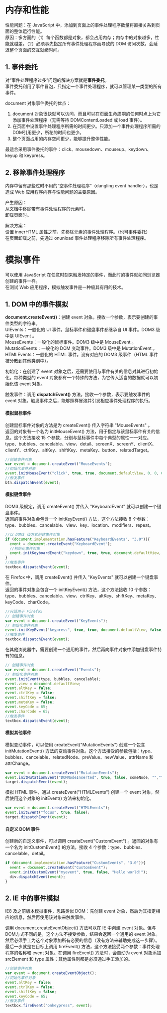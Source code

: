 # 内存和性能
性能问题：在 JavaScript 中，添加到页面上的事件处理程序数量将直接关系到页面的整体运行性能。 <br>
原因：多方面的（1）每个函数都是对象，都会占用内存；内存中的对象越多，性能就越差。（2）必须事先指定所有事件处理程序而导致的 DOM 访问次数，会延迟整个页面的交互就绪时间。 <br>

## 1. 事件委托
对“事件处理程序过多”问题的解决方案就是**事件委托**。 <br>
事件委托利用了事件冒泡，只指定一个事件处理程序，就可以管理某一类型的所有事件。 <br>

document 对象事件委托的优点： <br>
1. document 对象很快就可以访问，而且可以在页面生命周期的任何时点上为它添加事件处理程序（无需等待 DOMContentLoaded 或 load 事件）。
2. 在页面中设置事件处理程序所需的时间更少。只添加一个事件处理程序所需的 DOM引用更少，所花的时间也更少。
3. 整个页面占用的内存空间更少，能够提升整体性能。

最适合采用事件委托的事件：click、mousedown、mouseup、keydown、keyup 和 keypress。 <br>

## 2. 移除事件处理程序
内存中留有那些过时不用的“空事件处理程序”（dangling event handler），也是造成 Web 应用程序内存与性能问题的主要原因。 <br>

产生原因： <br>
从文档中移除带有事件处理程序的元素时。 <br>
卸载页面时。 <br>

解决方案： <br>
设置 innerHTML 属性之前，先移除元素的事件处理程序。（也可事件委托） <br>
在页面卸载之前，先通过 onunload 事件处理程序移除所有事件处理程序。 <br>

# 模拟事件
可以使用 JavaScript 在任意时刻来触发特定的事件，而此时的事件就如同浏览器创建的事件一样。 <br>
在测试 Web 应用程序，模拟触发事件是一种极其有用的技术。 <br>

## 1. DOM 中的事件模拟
**document.createEvent()**：创建 event 对象。接收一个参数，表示要创建的事件类型的字符串。 <br>
UIEvents：一般化的 UI 事件。鼠标事件和键盘事件都继承自 UI 事件。DOM3 级中是 UIEvent 。 <br>
MouseEvents：一般化的鼠标事件。DOM3 级中是 MouseEvent 。 <br>
MutationEvents：一般化的 DOM 变动事件。DOM3 级中是 MutationEvent 。 <br>
HTMLEvents：一般化的 HTML 事件。没有对应的 DOM3 级事件（HTML 事件被分散到其他类别中）。 <br>

初始化：在创建了 event 对象之后，还需要使用与事件有关的信息对其进行初始化。每种类型的 event 对象都有一个特殊的方法，为它传入适当的数据就可以初始化该 event 对象。 <br>

触发事件：调用 **dispatchEvent()** 方法。接收一个参数，表示要触发事件的 event 对象。触发事件之后，能够照样冒泡并引发相应事件处理程序的执行。 <br>

#### 模拟鼠标事件
创建鼠标事件对象的方法是为 createEvent() 传入字符串 "MouseEvents" 。 <br>
返回的对象有一个名为 initMouseEvent() 方法，用于指定与该鼠标事件有关的信息。这个方法接收 15 个参数，分别与鼠标事件中每个典型的属性一一对应。 <br>
type、bubbles、cancelable、view、detail、screenX、screenY、clientX、clientY、ctrlKey、altKey、shiftKey、metaKey、button、relatedTarget。 <br>
```js
//创建事件对象
var event = document.createEvent("MouseEvents");
//初始化事件对象
event.initMouseEvent("click", true, true, document.defaultView, 0, 0, 0, 0, 0, false, false, false, false, 0, null);
//触发事件
btn.dispatchEvent(event);
```

#### 模拟键盘事件
DOM3 级规定，调用 createEvent() 并传入 "KeyboardEvent" 就可以创建一个键盘事件。 <br>
返回的事件对象会包含一个 initKeyEvent() 方法，这个方法接收 8 个参数：type、bubbles、cancelable、view、key、location、modifiers、repeat。 <br>
```js
//以 DOM3 级方式创建事件对象
if (document.implementation.hasFeature("KeyboardEvents", "3.0")){
  event = document.createEvent("KeyboardEvent");
  //初始化事件对象
  event.initKeyboardEvent("keydown", true, true, document.defaultView, "a", 0, "Shift", 0);
}
//触发事件
textbox.dispatchEvent(event);
```

在 Firefox 中，调用 createEvent() 并传入 "KeyEvents" 就可以创建一个键盘事件。 <br>
返回的事件对象会包含一个 initKeyEvent() 方法，这个方法接收 10 个参数：type、bubbles、cancelable、view、ctrlKey、altKey、shiftKey、metaKey、keyCode、charCode。 <br>
```js
//只适用于 Firefox
// 创建事件对象
var event = document.createEvent("KeyEvents");
// 初始化事件对象
event.initKeyEvent("keypress", true, true, document.defaultView, false, false, false, false, 65, 65);
//触发事件
textbox.dispatchEvent(event);
```

在其他浏览器中，需要创建一个通用的事件，然后再向事件对象中添加键盘事件特有的信息。 <br>
```js
// 创建事件对象
var event = document.createEvent("Events");
// 初始化事件对象
event.initEvent(type, bubbles, cancelable);
event.view = document.defaultView;
event.altKey = false;
event.ctrlKey = false;
event.shiftKey = false;
event.metaKey = false;
event.keyCode = 65;
event.charCode = 65;
//触发事件
textbox.dispatchEvent(event);
```

#### 模拟其他事件
模拟变动事件，可以使用 createEvent("MutationEvents") 创建一个包含 initMutationEvent() 方法的变动事件对象。这个方法接受的参数包括：type、bubbles、cancelable、relatedNode、preValue、newValue、attrName 和 attrChange。 <br>
```js
var event = document.createEvent("MutationEvents");
event.initMutationEvent("DOMNodeInserted", true, false, someNode, "","","",0);
target.dispatchEvent(event);
```

模拟 HTML 事件，通过 createEvent("HTMLEvents") 创建一个 event 对象，然后使用这个对象的 initEvent() 方法来初始化。 <br>
```js
var event = document.createEvent("HTMLEvents");
event.initEvent("focus", true, false);
target.dispatchEvent(event);
```

#### 自定义 DOM 事件
创建新的自定义事件，可以调用 createEvent("CustomEvent") 。返回的对象有一个名为 initCustomEvent() 的方法，接收 4 个参数：type、bubbles、cancelable、detail。 <br>
```js
if (document.implementation.hasFeature("CustomEvents", "3.0")){
  event = document.createEvent("CustomEvent");
  event.initCustomEvent("myevent", true, false, "Hello world!");
  div.dispatchEvent(event);
}
```

## 2. IE 中的事件模拟
IE8 及之前版本模拟事件，思路类似 DOM：先创建 event 对象，然后为其指定相应的信息，然后再使用该对象来触发事件。 <br>

调用 document.createEventObject() 方法可以在 IE 中创建 event 对象。但与 DOM方式不同的是，这个方法不接受参数，结果会返回一个通用的 event 对象。 <br>
然后必须手工为这个对象添加所有必要的信息（没有方法来辅助完成这一步骤）。 <br>
最后一步就是在目标上调用 fireEvent() 方法，这个方法接受两个参数：事件处理程序的名称和 event 对象。在调用 fireEvent() 方法时，会自动为 event 对象添加 srcElement 和 type 属性；其他属性则都是必须通过手工添加的。 <br>

```js
//创建事件对象
var event = document.createEventObject();
//初始化事件对象
event.altKey = false;
event.ctrlKey = false;
event.shiftKey = false;
event.keyCode = 65;
//触发事件
textbox.fireEvent("onkeypress", event);
```